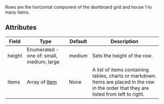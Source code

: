 Rows are the horizontal component of the dashboard grid and house 1 to many Items.
## Attributes
| Field | Type | Default | Description |
|-------|------|---------|-------------|
| height | Enumerated - one of: small, medium, large | medium | Sets the height of the row. |
| items | Array of [Item](https://docs.visivo.io/reference/configuration/Dashboard/Row/Item/) | None | A list of items containing tables, charts or markdown. Items are placed in the row in the order that they are listed from left to right. |
